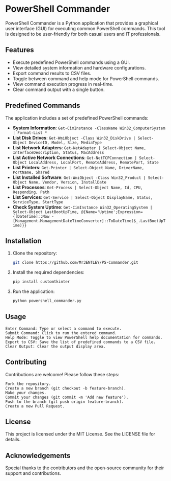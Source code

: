 # PowerShell Commander

PowerShell Commander is a Python application that provides a graphical user interface (GUI) for executing common PowerShell commands. This tool is designed to be user-friendly for both casual users and IT professionals.

## Features

- Execute predefined PowerShell commands using a GUI.
- View detailed system information and hardware configurations.
- Export command results to CSV files.
- Toggle between command and help mode for PowerShell commands.
- View command execution progress in real-time.
- Clear command output with a single button.

## Predefined Commands

The application includes a set of predefined PowerShell commands:

- **System Information**: `Get-CimInstance -ClassName Win32_ComputerSystem | Format-List *`
- **List Disk Drives**: `Get-WmiObject -Class Win32_DiskDrive | Select-Object DeviceID, Model, Size, MediaType`
- **List Network Adapters**: `Get-NetAdapter | Select-Object Name, InterfaceDescription, Status, MacAddress`
- **List Active Network Connections**: `Get-NetTCPConnection | Select-Object LocalAddress, LocalPort, RemoteAddress, RemotePort, State`
- **List Printers**: `Get-Printer | Select-Object Name, DriverName, PortName, Shared`
- **List Installed Software**: `Get-WmiObject -Class Win32_Product | Select-Object Name, Vendor, Version, InstallDate`
- **List Processes**: `Get-Process | Select-Object Name, Id, CPU, Responding, Path`
- **List Services**: `Get-Service | Select-Object DisplayName, Status, ServiceType, StartType`
- **Check System Uptime**: `Get-CimInstance Win32_OperatingSystem | Select-Object LastBootUpTime, @{Name='Uptime';Expression={[DateTime]::Now - [Management.ManagementDateTimeConverter]::ToDateTime($_.LastBootUpTime)}}`

## Installation

1. Clone the repository:
    
    ```bash
   git clone https://github.com/Mr3ENTLEY/PS-Commander.git

2. Install the required dependencies:
    ```bash
    pip install customtkinter

3. Run the application:

    ```bash
    python powershell_commander.py

## Usage

    Enter Command: Type or select a command to execute.
    Submit Command: Click to run the entered command.
    Help Mode: Toggle to view PowerShell help documentation for commands.
    Export to CSV: Save the list of predefined commands to a CSV file.
    Clear Output: Clear the output display area.

## Contributing

Contributions are welcome! Please follow these steps:

    Fork the repository.
    Create a new branch (git checkout -b feature-branch).
    Make your changes.
    Commit your changes (git commit -m 'Add new feature').
    Push to the branch (git push origin feature-branch).
    Create a new Pull Request.

## License

This project is licensed under the MIT License. See the LICENSE file for details.

## Acknowledgements

Special thanks to the contributors and the open-source community for their support and contributions.

